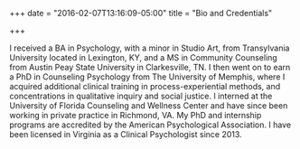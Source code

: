 +++
date = "2016-02-07T13:16:09-05:00"
title = "Bio and Credentials"

+++

I received a BA in Psychology, with a minor in Studio Art, from Transylvania University located in Lexington, KY, and a MS in Community Counseling from Austin Peay State University in Clarkesville, TN. I then went on to earn a PhD in Counseling Psychology from The University of Memphis, where I acquired additional clinical training in process-experiential methods, and concentrations in qualitative inquiry and social justice. I interned at the University of Florida Counseling and Wellness Center and have since been working in private practice in Richmond, VA. My PhD and internship programs are accredited by the American Psychological Association. I have been licensed in Virginia as a Clinical Psychologist since 2013.

<p class="bio-img" style="background-image: url('./img/bd.jpg');"></p>